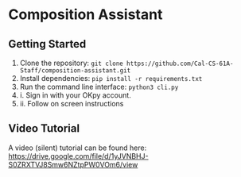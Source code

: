 # Composition Assistant

## Getting Started
1. Clone the repository: `git clone https://github.com/Cal-CS-61A-Staff/composition-assistant.git`
2. Install dependencies: `pip install -r requirements.txt`
3. Run the command line interface: `python3 cli.py`
3. i. Sign in with your OKpy account.
3. ii. Follow on screen instructions

## Video Tutorial
A video (silent) tutorial can be found here: https://drive.google.com/file/d/1yJVNBHJ-S0ZRXTVJ8Smw6NZtpPW0VOm6/view
